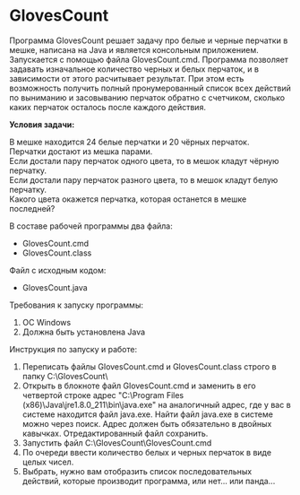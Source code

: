 # GlovesCount
Программа GlovesCount решает задачу про белые и черные перчатки в мешке, написана на Java и является консольным приложением. Запускается с помощью файла GlovesCount.cmd. Программа позволяет задавать изначальное количество черных и белых перчаток, и в зависимости от этого расчитывает результат. При этом есть возможность получить полный пронумерованный список всех действий по выниманию и засовыванию перчаток обратно с счетчиком, сколько каких перчаток осталось после каждого действия.

<b>Условия задачи:</b> <br />

В мешке находится 24 белые перчатки и 20 чёрных перчаток. <br />
Перчатки достают из мешка парами. <br />
Если достали пару перчаток одного цвета, то в мешок кладут чёрную перчатку. <br />
Если достали пару перчаток разного цвета, то в мешок кладут белую перчатку. <br />
Какого цвета окажется перчатка, которая останется в мешке последней?

В составе рабочей программы два файла:
- GlovesCount.cmd
- GlovesCount.class

Файл с исходным кодом:
- GlovesCount.java

Требования к запуску программы:
1. ОС Windows
2. Должна быть установлена Java

Инструкция по запуску и работе:
1. Переписать файлы GlovesCount.cmd и GlovesCount.class строго в папку C:\GlovesCount\
2. Открыть в блокноте файл GlovesCount.cmd и заменить в его четвертой строке адрес "C:\Program Files (x86)\Java\jre1.8.0_211\bin\java.exe" на аналогичный адрес, где у вас в системе находится файл java.exe. Найти файл java.exe в системе можно через поиск. Адрес должен быть обязательно в двойных кавычках. Отредактированный файл сохранить.
3. Запустить файл C:\GlovesCount\GlovesCount.cmd
4. По очереди ввести количество белых и черных перчаток в виде целых чисел.
5. Выбрать, нужно вам отобразить список последовательных действий, которые производит программа, или нет... или панда...
